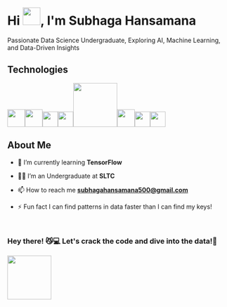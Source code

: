 # Hi <img src="https://emojis.slackmojis.com/emojis/images/1577305505/7373/hand_wave.gif?1577305505" width=40>, I'm Subhaga Hansamana

Passionate Data Science Undergraduate, Exploring AI, Machine Learning, and Data-Driven Insights

## Technologies
<img src = "https://www.svgrepo.com/show/452091/python.svg" width = "40px"><img src = "https://www.svgrepo.com/show/452234/java.svg" width = "40px"><img src ="https://upload.wikimedia.org/wikipedia/en/thumb/2/20/Power_BI_logo.svg/105px-Power_BI_logo.svg.png" width = "35px"><img src ="https://static.wikia.nocookie.net/logopedia/images/a/aa/Microsoft_Fabric_2023.svg/revision/latest?cb=20230528223239" width = "35px"><img src = "https://upload.wikimedia.org/wikipedia/commons/thumb/d/d0/RStudio_logo_flat.svg/1200px-RStudio_logo_flat.svg.png" width = 100px><img src = "https://avatars.githubusercontent.com/u/15658638?s=280&v=4" width = "40px"><img src = "https://upload.wikimedia.org/wikipedia/commons/thumb/3/38/Jupyter_logo.svg/66px-Jupyter_logo.svg.png" width = "35px"><img src = "[https://upload.wikimedia.org/wikipedia/commons/thumb/3/38/Jupyter_logo.svg/66px-Jupyter_logo.svg.png](https://www.google.com/url?sa=i&url=https%3A%2F%2Fwww.ultralytics.com%2Fblog%2Fintroducing-ultralytics-yolov8&psig=AOvVaw1jwi5MoCtuV-j4o2WAHlhg&ust=1751254075069000&source=images&cd=vfe&opi=89978449&ved=0CBQQjRxqFwoTCKCj3IbYlY4DFQAAAAAdAAAAABAL)" width = "35px">

## About Me
- 🌱 I’m currently learning **TensorFlow**

- 🧑‍🎓 I’m an Undergraduate at **SLTC**
  
- 📫 How to reach me **subhagahansamana500@gmail.com**

- ⚡ Fun fact I can find patterns in data faster than I can find my  keys!

<br>

### Hey there! 😼💻 Let's crack the code and dive into the data!🧡

<img src="https://github.com/7oSkaaa/7oSkaaa/blob/main/Images/about_me.gif?raw=true" width = 100px></img>
